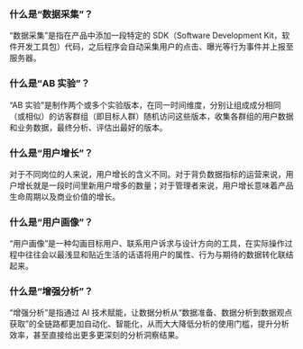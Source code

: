 ### 什么是“数据采集”？
“数据采集”是指在产品中添加一段特定的 SDK（Software Development Kit，软件开发工具包）代码，之后程序会自动采集用户的点击、曝光等行为事件并上报至服务器。

### 什么是“AB 实验”？
“AB 实验”是制作两个或多个实验版本，在同一时间维度，分别让组成成分相同（或相似）的访客群组（即目标人群）随机访问这些版本，收集各群组的用户数据和业务数据，最终分析、评估出最好的版本。

### 什么是“用户增长”？
对于不同岗位的人来说，用户增长的含义不同。对于背负数据指标的运营来说，用户增长就是一段时间里新用户增多的数量；对于管理者来说，用户增长意味着产品生命周期以及商业价值的增长。

### 什么是“用户画像”？
“用户画像”是一种勾画目标用户、联系用户诉求与设计方向的工具，在实际操作过程中往往会以最浅显和贴近生活的话语将用户的属性、行为与期待的数据转化联结起来。

### 什么是“增强分析”？
“增强分析”是指通过 AI 技术赋能，让数据分析从“数据准备、数据分析到数据观点获取”的全链路都更加自动化、智能化，从而大大降低分析的使用门槛，提升分析效率，甚至直接给出更多更深刻的分析洞察结果。
